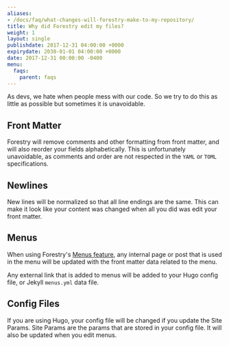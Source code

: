```yaml
---
aliases:
- /docs/faq/what-changes-will-forestry-make-to-my-repository/
title: Why did Forestry edit my files?
weight: 1
layout: single
publishdate: 2017-12-31 04:00:00 +0000
expirydate: 2030-01-01 04:00:00 +0000
date: 2017-12-31 00:00:00 -0400
menu:
  faqs:
    parent: faqs
---
```

As devs, we hate when people mess with our code. So we try to do this as little as possible but sometimes it is unavoidable.

## Front Matter
Forestry will remove comments and other formatting from front matter, and will also reorder your fields alphabetically. This is unfortunately unavoidable, as comments and order are not respected in the `YAML` or `TOML` specifications.

## Newlines
New lines will be normalized so that all line endings are the same. This can make it look like your content was changed when all you did was edit your front matter.

## Menus
When using Forestry's [Menus feature](/docs/editing/menus/), any internal page or post that is used in the menu will be updated with the front matter data related to the menu.

Any external link that is added to menus will be added to your Hugo config file, or Jekyll `menus.yml` data file.

## Config Files
If you are using Hugo, your config file will be changed if you update the Site Params. Site Params are the params that are stored in your config file. It will also be updated when you edit menus.
